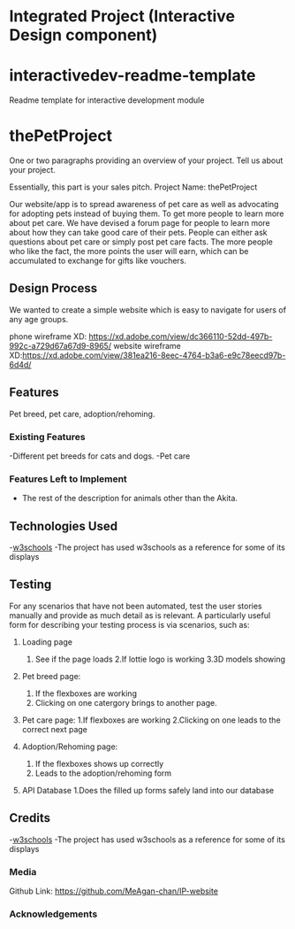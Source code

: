 # Integrated Project (Interactive Design component)
# interactivedev-readme-template
Readme template for interactive development module
# thePetProject

One or two paragraphs providing an overview of your project. Tell us about your project.

Essentially, this part is your sales pitch.
Project Name: thePetProject

Our website/app is to spread awareness of pet care as well as advocating for adopting pets instead of buying them. 
To get more people to learn more about pet care. We have devised a forum page for people to learn more about how they can take good care of their pets. People can either ask questions about pet care or simply post pet care facts. The more people who like the fact, the more points the user will earn, which can be accumulated to exchange for gifts like vouchers.


## Design Process
We wanted to create a simple website which is easy to navigate for users of any age groups.

phone wireframe XD: https://xd.adobe.com/view/dc366110-52dd-497b-992c-a729d67a67d9-8965/
website wireframe XD:https://xd.adobe.com/view/381ea216-8eec-4764-b3a6-e9c78eecd97b-6d4d/
## Features
Pet breed, pet care, adoption/rehoming.


### Existing Features
-Different pet breeds for cats and dogs.
-Pet care


### Features Left to Implement
- The rest of the description for animals other than the Akita.

## Technologies Used
-[w3schools](https://www.w3schools.com/)
    -The project has used w3schools as a reference for some of its displays

## Testing

For any scenarios that have not been automated, test the user stories manually and provide as much detail as is relevant. A particularly useful form for describing your testing process is via scenarios, such as:

1. Loading page
    1. See if the page loads
    2.If lottie logo is working
    3.3D models showing
2. Pet breed page:
    1. If the flexboxes are working
    2. Clicking on one catergory brings to another page.
   
3. Pet care page:
    1.If flexboxes are working
    2.Clicking on one leads to the correct next page
4. Adoption/Rehoming page:
    1. If the flexboxes shows up correctly
    2. Leads to the adoption/rehoming form
5. API Database
    1.Does the filled up forms safely land into our database






## Credits
-[w3schools](https://www.w3schools.com/)
    -The project has used w3schools as a reference for some of its displays
### Media
Github Link: https://github.com/MeAgan-chan/IP-website

### Acknowledgements
